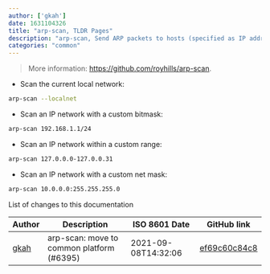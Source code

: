 ```yaml
---
author: ['gkah']
date: 1631104326
title: "arp-scan, TLDR Pages"
description: "arp-scan, Send ARP packets to hosts (specified as IP addresses or hostnames) to scan the local network."
categories: "common"
---
```

> More information: <https://github.com/royhills/arp-scan>.

- Scan the current local network:

```bash
arp-scan --localnet
```

- Scan an IP network with a custom bitmask:

```bash
arp-scan 192.168.1.1/24
```

- Scan an IP network within a custom range:

```bash
arp-scan 127.0.0.0-127.0.0.31
```

- Scan an IP network with a custom net mask:

```bash
arp-scan 10.0.0.0:255.255.255.0
```
List of changes to this documentation


Author | Description | ISO 8601 Date | GitHub link
------|-----|-----|-----
[gkah](mailto:47049232+Fivro@users.noreply.github.com) | arp-scan: move to common platform (#6395) | 2021-09-08T14:32:06 | [ef69c60c84c8](https://github.com/tldr-pages/tldr/commit/ef69c60c84c83ade68917e65c83476ab6c01ac9d)

